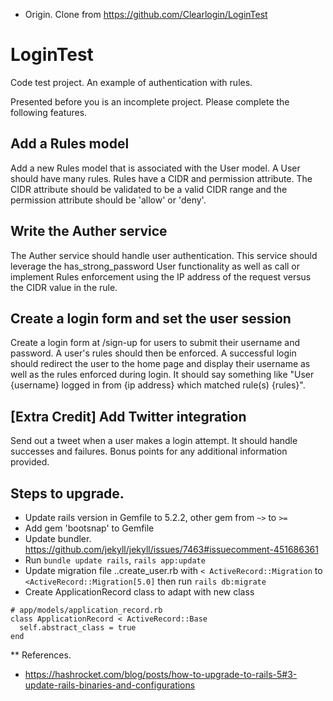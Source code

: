 * Origin. Clone from https://github.com/Clearlogin/LoginTest

# LoginTest
Code test project. An example of authentication with rules.

Presented before you is an incomplete project. Please complete the following features.

## Add a Rules model

Add a new Rules model that is associated with the User model. A User should have many rules.
Rules have a CIDR and permission attribute.
The CIDR attribute should be validated to be a valid CIDR range and the permission attribute should be 'allow' or 'deny'.

## Write the Auther service

The Auther service should handle user authentication. This service should leverage the has_strong_password User functionality as well as call or implement Rules enforcement using the IP address of the request versus the CIDR value in the rule.

## Create a login form and set the user session

Create a login form at /sign-up for users to submit their username and password. A user's rules should then be enforced.
A successful login should redirect the user to the home page and display their username as well as the rules enforced during login.
It should say something like "User {username} logged in from {ip address} which matched rule(s) {rules}".

## [Extra Credit] Add Twitter integration

Send out a tweet when a user makes a login attempt. It should handle successes and failures.
Bonus points for any additional information provided.

## Steps to upgrade.
* Update rails version in Gemfile to 5.2.2, other gem from `~>` to `>=`
* Add gem 'bootsnap' to Gemfile
* Update bundler. https://github.com/jekyll/jekyll/issues/7463#issuecomment-451686361
* Run `bundle update rails`, `rails app:update`
* Update migration file ..create_user.rb with `< ActiveRecord::Migration` to `<ActiveRecord::Migration[5.0]` then run `rails db:migrate` 
* Create ApplicationRecord class to adapt with new class
```
# app/models/application_record.rb
class ApplicationRecord < ActiveRecord::Base
  self.abstract_class = true
end
```

** References.
- https://hashrocket.com/blog/posts/how-to-upgrade-to-rails-5#3-update-rails-binaries-and-configurations
